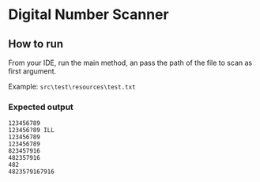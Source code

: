 # Digital Number Scanner

## How to run

From your IDE, run the main method, an pass the path of the file to scan as first argument.

Example: `src\test\resources\test.txt`

### Expected output

```
123456789
123456?89 ILL
123456789
123456789
823457916
482357916
482
4823579167916
```